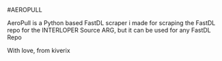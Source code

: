 #AEROPULL

AeroPull is a Python based FastDL scraper i made for scraping the FastDL repo for the INTERLOPER Source ARG, but it can be used for any FastDL Repo

With love, from kiverix
